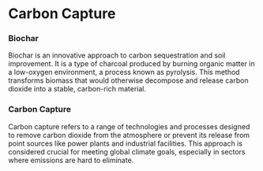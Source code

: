 # Carbon Capture

### Biochar

Biochar is an innovative approach to carbon sequestration and soil improvement. It is a type of charcoal produced by burning organic matter in a low-oxygen environment, a process known as pyrolysis. This method transforms biomass that would otherwise decompose and release carbon dioxide into a stable, carbon-rich material.

### Carbon Capture

Carbon capture refers to a range of technologies and processes designed to remove carbon dioxide from the atmosphere or prevent its release from point sources like power plants and industrial facilities. This approach is considered crucial for meeting global climate goals, especially in sectors where emissions are hard to eliminate.
